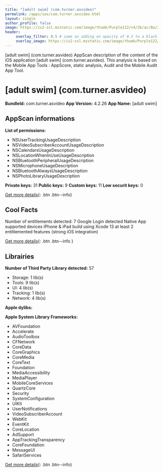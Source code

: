 ```yaml
---
title: "[adult swim] (com.turner.asvideo)"
permalink: /apps/ios/com.turner.asvideo.html
layout: single
author_profile: false
image: https://is2-ssl.mzstatic.com/image/thumb/Purple122/v4/2b/ac/0a/2bac0ae6-6a35-5993-9214-bce4e8fb2a18/AppIcon-0-1x_U007emarketing-0-10-0-85-220.png/512x512bb.jpg
header: 
     overlay_filter: 0.5 # same as adding an opacity of 0.5 to a black background
     overlay_image: https://is2-ssl.mzstatic.com/image/thumb/Purple122/v4/2b/ac/0a/2bac0ae6-6a35-5993-9214-bce4e8fb2a18/AppIcon-0-1x_U007emarketing-0-10-0-85-220.png/512x512bb.jpg
---
```

[adult swim] (com.turner.asvideo) AppScan description of the content of the iOS application [adult swim] (com.turner.asvideo). This analysis is based on the Mobile App Tools : AppScore, static analysis, Audit and the Mobile Audit App Tool.

# [adult swim] (com.turner.asvideo)

**BundleId:** com.turner.asvideo
**App Version:** 4.2.26
**App Name:** [adult swim]


## AppScan informations 

**List of permissions:** 
- NSUserTrackingUsageDescription
- NSVideoSubscriberAccountUsageDescription
- NSCalendarsUsageDescription
- NSLocationWhenInUseUsageDescription
- NSBluetoothPeripheralUsageDescription
- NSMicrophoneUsageDescription
- NSBluetoothAlwaysUsageDescription
- NSPhotoLibraryUsageDescription
  
  
**Private keys:** 31
**Public keys:** 9
**Custom keys:** 11
**Low securit keys:** 0
  
[Get more details](/pricing.html){: .btn .btn--info}

## Cool Facts

Number of entitlements detected: 7
Google Login detected
Native App
supported devices iPhone & iPad
build using Xcode 13
at least 2 entitlemented features (strong iOS integration)
  
[Get more details](/pricing.html){: .btn .btn--info }

## Librairies 
**Number of Third Party Library detected:** 57
- Storage: 1 lib(s)
- Tools: 9 lib(s)
- UI: 4 lib(s)
- Tracking: 1 lib(s)
- Network: 4 lib(s)


**Apple dylibs:**


**Apple System Library Frameworks:**
- AVFoundation
- Accelerate
- AudioToolbox
- CFNetwork
- CoreData
- CoreGraphics
- CoreMedia
- CoreText
- Foundation
- MediaAccessibility
- MediaPlayer
- MobileCoreServices
- QuartzCore
- Security
- SystemConfiguration
- UIKit
- UserNotifications
- VideoSubscriberAccount
- WebKit
- EventKit
- CoreLocation
- AdSupport
- AppTrackingTransparency
- CoreFoundation
- MessageUI
- SafariServices


  
[Get more details](/pricing.html){: .btn .btn--info}

